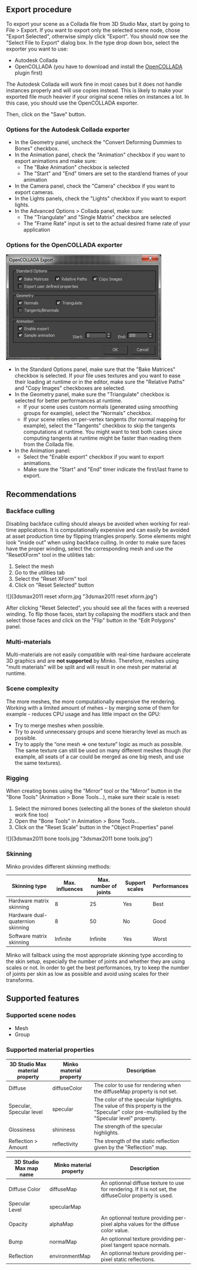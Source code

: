Export procedure
----------------

To export your scene as a Collada file from 3D Studio Max, start by going to File \> Export. If you want to export only the selected scene node, chose "Export Selected", otherwise simply click "Export". You should now see the "Select File to Export" dialog box. In the type drop down box, select the exporter you want to use:

-   Autodesk Collada
-   OpenCOLLADA (you have to download and install the [OpenCOLLADA](http://opencollada.org/) plugin first)

The Autodesk Collada will work fine in most cases but it does not handle instances properly and will use copies instead. This is likely to make your exported file much heavier if your original scene relies on instances a lot. In this case, you should use the OpenCOLLADA exporter.

Then, click on the "Save" button.

### Options for the Autodesk Collada exporter

-   In the Geometry panel, uncheck the "Convert Deforming Dummies to Bones" checkbox.
-   In the Animation panel, check the "Animation" checkbox if you want to export animations and make sure:
    -   The "Bake Animation" checkbox is selected
    -   The "Start" and "End" timers are set to the stard/end frames of your animation
-   In the Camera panel, check the "Camera" checkbox if you want to export cameras.
-   In the Lights panels, check the "Lights" checkbox if you want to export lights.
-   In the Advanced Options \> Collada panel, make sure:
    -   The "Triangulate" and "Single Matrix" checkbox are selected
    -   The "Frame Rate" input is set to the actual desired frame rate of your application

### Options for the OpenCOLLADA exporter

![](images/3dsmax_export_opencollada.jpg "images/3dsmax_export_opencollada.jpg")

-   In the Standard Options panel, make sure that the "Bake Matrices" checkbox is selected. If your file uses textures and you want to ease their loading at runtime or in the editor, make sure the "Relative Paths" and "Copy Images" checkboxes are selected.
-   In the Geometry panel, make sure the "Triangulate" checkbox is selected for better performances at runtime.
    -   If your scene uses custom normals (generated using smoothing groups for example), select the "Normals" checkbox.
    -   If your scene relies on per-vertex tangents (for normal mapping for example), select the "Tangents" checkbox to skip the tangents computations at runtime. You might want to test both cases since computing tangents at runtime might be faster than reading them from the Collada file.
-   In the Animation panel:
    -   Select the "Enable export" checkbox if you want to export animations.
    -   Make sure the "Start" and "End" timer indicate the first/last frame to export.

Recommendations
---------------

### Backface culling

Disabling backface culling should always be avoided when working for real-time applications. It is computationally expensive and can easily be avoided at asset production time by flipping triangles properly. Some elements might look “inside out” when using backface culling. In order to make sure faces have the proper winding, select the corresponding mesh and use the "ResetXForm" tool in the utilities tab:

1.  Select the mesh
2.  Go to the utilities tab
3.  Select the "Reset XForm" tool
4.  Click on "Reset Selected" button

![](3dsmax2011 reset xform.jpg "3dsmax2011 reset xform.jpg")

After clicking "Reset Selected", you should see all the faces with a reversed winding. To flip those faces, start by collapsing the modifiers stack and then select those faces and click on the "Flip" button in the "Edit Polygons" panel.

### Multi-materials

Multi-materials are not easily compatible with real-time hardware accelerate 3D graphics and are **not supported** by Minko. Therefore, meshes using "multi materials" will be split and will result in one mesh per material at runtime.

### Scene complexity

The more meshes, the more computationally expensive the rendering. Working with a limited amount of mehes – by merging some of them for example - reduces CPU usage and has little impact on the GPU:

-   Try to merge meshes when possible.
-   Try to avoid unnecessary groups and scene hierarchy level as much as possible.
-   Try to apply the “one mesh =\> one texture” logic as much as possible. The same texture can still be used on many different meshes though (for example, all seats of a car could be merged as one big mesh, and use the same textures).

### Rigging

When creating bones using the "Mirror" tool or the "Mirror" button in the "Bone Tools" (Animation \> Bone Tools...), make sure their scale is reset:

1.  Select the mirrored bones (selecting all the bones of the skeleton should work fine too)
2.  Open the "Bone Tools" in Animation \> Bone Tools...
3.  Click on the "Reset Scale" button in the "Object Properties" panel

![](3dsmax2011 bone tools.jpg "3dsmax2011 bone tools.jpg")

### Skinning

Minko provides different skinning methods:

| Skinning type                     | Max. influences | Max. number of joints | Support scales | Performances |
|-----------------------------------|-----------------|-----------------------|----------------|--------------|
| Hardware matrix skinning          | 8               | 25                    | Yes            | Best         |
| Hardware dual-quaternion skinning | 8               | 50                    | No             | Good         |
| Software matrix skinning          | Infinite        | Infinite              | Yes            | Worst        |

Minko will fallback using the most appropriate skinning type according to the skin setup, especially the number of joints and whether they are using scales or not. In order to get the best performances, try to keep the number of joints per skin as low as possible and avoid using scales for their transforms.

Supported features
------------------

### Supported scene nodes

-   Mesh
-   Group

### Supported material properties

| 3D Studio Max material property | Minko material property | Description                                                                                                                                |
|---------------------------------|-------------------------|--------------------------------------------------------------------------------------------------------------------------------------------|
| Diffuse                         | diffuseColor            | The color to use for rendering when the diffuseMap property is not set.                                                                    |
| Specular, Specular level        | specular                | The color of the specular hightlights. The value of this property is the "Specular" color pre-multiplied by the "Specular level" property. |
| Glossiness                      | shininess               | The strength of the specular highlights.                                                                                                   |
| Reflection \> Amount            | reflectivity            | The strength of the static reflection given by the "Reflection" map.                                                                       |

| 3D Studio Max map name | Minko material property | Description                                                                                             |
|------------------------|-------------------------|---------------------------------------------------------------------------------------------------------|
| Diffuse Color          | diffuseMap              | An optionnal diffuse texture to use for rendering. If it is not set, the diffuseColor property is used. |
| Specular Level         | specularMap             |                                                                                                         |
| Opacity                | alphaMap                | An optionnal texture providing per-pixel alpha values for the diffuse color value.                      |
| Bump                   | normalMap               | An optionnal texture providing per-pixel tangent space normals.                                         |
| Reflection             | environmentMap          | An optionnal texture providing per-pixel static reflections.                                            |



